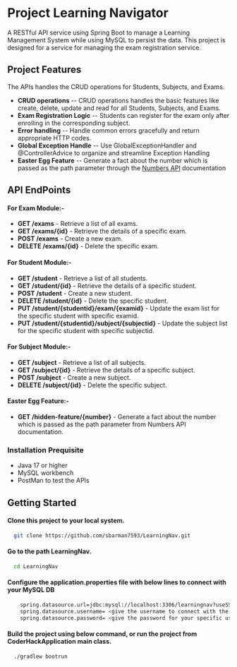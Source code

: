 
# Project Learning Navigator

A RESTful API service using Spring Boot to manage a Learning Management System while using MySQL to persist the data. This project is designed for a service for managing the exam registration service.

## Project Features

The APIs handles the CRUD operations for Students, Subjects, and Exams.

- **CRUD operations** -- CRUD operations handles the basic features like create, delete, update and read for all Students, Subjects, and Exams.
- **Exam Registration Logic** -- Students can register for the exam only after enrolling in the corresponding subject.
- **Error handling** -- Handle common errors gracefully and return appropriate HTTP codes.
- **Global Exception Handle** -- Use GlobalExceptionHandler and @ControllerAdvice to organize and streamline Exception Handling
- **Easter Egg Feature** -- Generate a fact about the number which is passed as the path parameter through the [Numbers API](http://numbersapi.com) documentation


## API EndPoints

#### For Exam Module:-
- **GET /exams** - Retrieve a list of all exams.
- **GET /exams/{id}** - Retrieve the details of a specific exam.
- **POST /exams** - Create a new exam.
- **DELETE /exams/{id}** - Delete the specific exam.

#### For Student Module:-
- **GET /student** - Retrieve a list of all students.
- **GET /student/{id}** - Retrieve the details of a specific student.
- **POST /student** - Create a new student.
- **DELETE /student/{id}** - Delete the specific student.
- **PUT /student/{studentid}/exam/{examid}** - Update the exam list for the specific student with specific examid.
- **PUT /student/{studentid}/subject/{subjectid}** - Update the subject list for the specific student with specific subjectid.

#### For Subject Module:-
- **GET /subject** - Retrieve a list of all subjects.
- **GET /subject/{id}** - Retrieve the details of a specific subject.
- **POST /subject** - Create a new subject.
- **DELETE /subject/{id}** - Delete the specific subject.

#### Easter Egg Feature:-
- **GET /hidden-feature/{number}** -  Generate a fact about the number which is passed as the path parameter from Numbers API documentation.


### Installation Prequisite

- Java 17 or higher
- MySQL workbench
- PostMan to test the APIs

## Getting Started

#### Clone this project to your local system.

```bash
  git clone https://github.com/sbarman7593/LearningNav.git
```
#### Go to the path LearningNav.

```bash
  cd LearningNav
```
#### Configure the application.properties file with below lines to connect with your MySQL DB

```bash
    spring.datasource.url=jdbc:mysql://localhost:3306/learningnav?useSSL=false
    spring.datasource.username= <give the username to connect with the DB>
    spring.datasource.password= <give the password for your specific username>
```

#### Build the project using below command, or run the project from CoderHackApplication main class.

```bash
  ./gradlew bootrun
```

